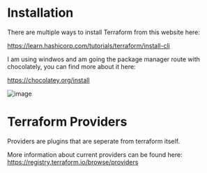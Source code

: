 # Installation
There are multiple ways to install Terraform from this website here:

https://learn.hashicorp.com/tutorials/terraform/install-cli

I am using windwos and am going the package manager route with chocolately, you can find more about it here:

https://chocolatey.org/install

![image](https://user-images.githubusercontent.com/44756128/116818861-1d687980-ab33-11eb-83f5-577db081e803.png)

# Terraform Providers
Providers are plugins that are seperate from terraform itself.

More information about current providers can be found here:
https://registry.terraform.io/browse/providers
